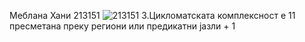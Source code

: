 Меблана Хани 213151
![213151](https://github.com/mevlanahani/SI_2023_lab2_213151/assets/122574126/df7e2f08-0de6-4af3-a711-200125828d32)
3.Цикломатската комплексност е 11 пресметана преку региони или предикатни јазли + 1
